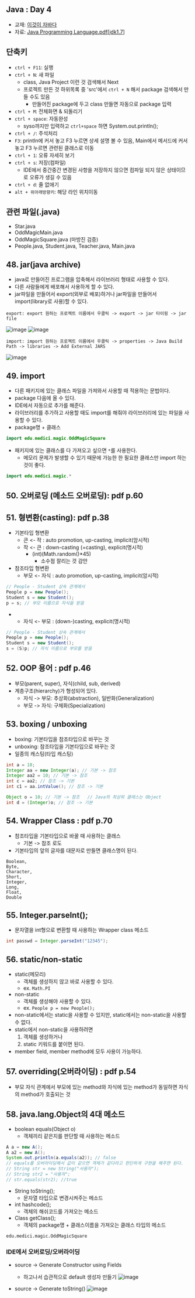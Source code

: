 ## Java : Day 4

- 교재: [이것이 자바다](http://book.interpark.com/product/BookDisplay.do?_method=detail&sc.prdNo=232651697&gclid=CjwKCAiAu9vwBRAEEiwAzvjq-5c0OG19ExoqlBGND0CjxeH3adV_MU0-flqhkAncVknu1FSAH9g6ORoCi6cQAvD_BwE)
- 자료: [Java Programming Language.pdf[jdk1.7]](https://github.com/ek-koh/medici_bigdata/blob/master/Java/%5BJDK7%5D%20Java%20Programming%20Language.pdf)


## 단축키
- `ctrl + F11`: 실행
- `ctrl + N`: 새 파일
    + class, Java Project 이런 것 검색해서 Next
    + 프로젝트 만든 것 하위목록 중 'src'에서 `ctrl + N` 해서 package 검색해서 만들 수도 있음
        + 만들어진 package에 두고 class 만들면 자동으로 package 입력
- `ctrl + M`: 전체화면 & 되돌리기
- `ctrl + space`: 자동완성
    + syso까지만 입력하고 `ctrl+space` 하면 System.out.println();
- `ctrl + /`: 주석처리
- `F3`: println에 커서 놓고 F3 누르면 상세 설명 볼 수 있음, Main에서 메서드에 커서 놓고 F3 누르면 관련된 클래스로 이동
- `ctrl + 1`: 오류 자세히 보기
- `ctrl + s`: 저장(컴파일)
    + IDE에서 중간중간 변경된 사항을 저장하지 않으면 컴파일 되지 않은 상태이므로 오류가 생길 수 있음
- `ctrl + d`: 줄 없애기
- `alt + 위아래방향키`: 해당 라인 위치이동

## 관련 파일(.java)
- Star.java
- OddMagicMain.java
- OddMagicSquare.java (마방진 검증)
- People.java, Student.java, Teacher.java, Main.java


## 48. jar(java archive)
- java로 만들어진 프로그램을 압축해서 라이브러리 형태로 사용할 수 있다.
- 다른 사람들에게 배포해서 사용하게 할 수 있다.
- jar파일을 만들어서 export(외부로 배포)하거나 jar파일을 만들어서 import(library로 사용)할 수 있다.

`export: export 원하는 프로젝트 이름에서 우클릭 -> export -> jar 타이핑 -> jar file`

![image](https://user-images.githubusercontent.com/58713684/72404192-cac94980-3797-11ea-8322-a1d13edf0292.png)
![image](https://user-images.githubusercontent.com/58713684/72404221-e16fa080-3797-11ea-84d1-421da861de84.png)

`import: import 원하는 프로젝트 이름에서 우클릭 -> properties -> Java Build Path -> libraries -> Add External JARS`

![image](https://user-images.githubusercontent.com/58713684/72404256-ff3d0580-3797-11ea-8106-a7e8066a9716.png)

## 49. import
- 다른 패키지에 있는 클래스 파일을 가져와서 사용할 때 적용하는 문법이다.
- package 다음에 올 수 있다.
- IDE에서 자동으로 추가를 해준다.
- 라이브러리를 추가하고 사용할 때도 import를 해줘야 라이브러리에 있는 파일을 사용할 수 있다.
- package명 + 클래스
```java
import edu.medici.magic.OddMagicSquare
```
- 패키지에 있는 클래스를 다 가져오고 싶으면 `*`를 사용한다.
    + 메모리 문제가 발생할 수 있기 때문에 가능한 한 필요한 클래스만 import 하는 것이 좋다.
```java
import edu.medici.magic.*
```

## 50. 오버로딩 (메소드 오버로딩): pdf p.60

## 51. 형변환(casting): pdf p.38
- 기본타입 형변환
    - 큰 <- 작 : auto promotion, up-casting, implicit(암시적)
    - 작 <- 큰 : down-casting (=casting), explicit(명시적)
        + (int)(Math.random()*45)
            + 소수점 잘리는 것 감안
- 참조타입 형변환
    - 부모 <- 자식 : auto promotion, up-casting, implicit(암시적)
```java
// People - Student 상속 관계에서
People p = new People();
Student s = new Student();
p = s; // 부모 이름으로 자식을 받음
```
-
    - 자식 <- 부모 : (down-)casting, explicit(명시적)
```java
// People - Student 상속 관계에서
People p = new People();
Student s = new Student();
s = (S)p; // 자식 이름으로 부모를 받음
```

## 52. OOP 용어 : pdf p.46
- 부모(parent, super), 자식(child, sub, derived)
- 계층구조(hierarchy)가 형성되어 있다.
    - 자식 -> 부모: 추상화(abstraction), 일반화(Generalization)
    - 부모 -> 자식: 구체화(Specialization)

## 53. boxing / unboxing
- boxing: 기본타입을 참조타입으로 바꾸는 것
- unboxing:  참조타입을 기본타입으로 바꾸는 것
- 일종의 캐스팅(타입 캐스팅)
```java
int a = 10;
Integer aa = new Integer(a); // 기본 -> 참조
Integer aa2 = 10; // 기본 -> 참조
int c = aa2; // 참조 -> 기본
int c1 = aa.intValue(); // 참조 -> 기본

Object o = 10; // 기본 -> 참조   // Java의 최상위 클래스는 Object
int d = (Integer)o; // 참조 -> 기본
```

## 54. Wrapper Class : pdf p.70
- 참조타입을 기본타입으로 바꿀 때 사용하는 클래스
    + 기본 -> 참조 로도
- 기본타입의 앞의 글자를 대문자로 만들면 클래스명이 된다.
```
Boolean,
Byte,
Character,
Short,
Integer,
Long,
Float,
Double
```

## 55. Integer.parseInt();
- 문자열을 int형으로 변환할 때 사용하는 Wrapper class 메소드
```java
int passwd = Integer.parseInt("12345");
```

## 56. static/non-static
- static(메모리)
    - 객체를 생성하지 않고 바로 사용할 수 있다.
    - ex. `Math.PI`
- non-static
    - 객체를 생성해야 사용할 수 있다.
    - ex. `People p = new People();`
- non-static에서는 static을 사용할 수 있지만, static에서는 non-static을 사용할 수 없다.
- static에서 non-static을 사용하려면
    1) 객체를 생성하거나
    2) static 키워드를 붙이면 된다.
- member field, member method에 모두 사용이 가능하다.

## 57. overriding(오버라이딩) : pdf p.54
- 부모 자식 관계에서 부모에 있는 method와 자식에 있는 method가 동일하면 자식의 method가 호출되는 것

## 58. java.lang.Object의 4대 메소드
- boolean equals(Object o)
    + 객체끼리 같은지를 판단할 때 사용하는 메소드
```java
A a = new A();
A a2 = new A();
System.out.println(a.equals(a2)); // false
// equals를 오버라이딩해서 값이 같으면 객체가 같다라고 판단하게 구현을 해주면 된다.
// String str = new String("사용자");
// String str2 = "사용자";
// str.equals(str2); //true
```
- String toString();
    + 문자열 타입으로 변경시켜주는 메소드
- int hashcode();
    + 객체의 해쉬코드를 가져오는 메소드
- Class getClass();
    + 객체의 package명 + 클래스이름을 가져오는 클래스 타입의 메소드
```
edu.medici.magic.OddMagicSquare
```

### IDE에서 오버로딩/오버라이딩
- source -> Generate Constructor using Fields
    + 하고나서 습관적으로 default 생성자 만들기
![image](https://user-images.githubusercontent.com/58713684/72413058-41734080-37b2-11ea-81d0-2f7d70f1dedf.png)  

- source -> Generate toString()
![image](https://user-images.githubusercontent.com/58713684/72413206-9911ac00-37b2-11ea-8ed6-8a2b2a9f4401.png)

